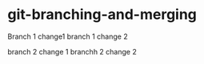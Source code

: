 # git-branching-and-merging
Branch 1 change1
branch 1 change 2

branch 2 change 1
branchh 2 change 2